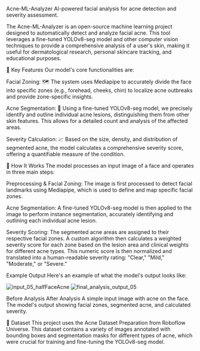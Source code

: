 Acne-ML-Analyzer
AI-powered facial analysis for acne detection and severity assessment.

The Acne-ML-Analyzer is an open-source machine learning project designed to automatically detect and analyze facial acne. This tool leverages a fine-tuned YOLOv8-seg model and other computer vision techniques to provide a comprehensive analysis of a user's skin, making it useful for dermatological research, personal skincare tracking, and educational purposes.

🌟 Key Features
Our model's core functionalities are:

Facial Zoning: 🗺️ The system uses Mediapipe to accurately divide the face into specific zones (e.g., forehead, cheeks, chin) to localize acne outbreaks and provide zone-specific insights.

Acne Segmentation: 🎯 Using a fine-tuned YOLOv8-seg model, we precisely identify and outline individual acne lesions, distinguishing them from other skin features. This allows for a detailed count and analysis of the affected areas.

Severity Calculation: 📈 Based on the size, density, and distribution of segmented acne, the model calculates a comprehensive severity score, offering a quantifiable measure of the condition.

🚀 How It Works
The model processes an input image of a face and operates in three main steps:

Preprocessing & Facial Zoning: The image is first processed to detect facial landmarks using Mediapipe, which is used to define and map specific facial zones.

Acne Segmentation: A fine-tuned YOLOv8-seg model is then applied to the image to perform instance segmentation, accurately identifying and outlining each individual acne lesion.

Severity Scoring: The segmented acne areas are assigned to their respective facial zones. A custom algorithm then calculates a weighted severity score for each zone based on the lesion area and clinical weights for different acne types. This numeric score is then normalized and translated into a human-readable severity rating: "Clear," "Mild," "Moderate," or "Severe."

Example Output
Here's an example of what the model's output looks like:

![input_05_halfFaceAcne](https://github.com/user-attachments/assets/803fcb2d-fe55-4bd0-a519-d02328cf561e)
![final_analysis_output_05](https://github.com/user-attachments/assets/b252128c-c893-4ffb-a7ac-90c25f9e0f1c)


Before Analysis	After Analysis
A simple input image with acne on the face.	The model's output showing facial zones, segmented acne, and calculated severity.

💾 Dataset
This project uses the Acne Dataset Preparation from Roboflow Universe. This dataset contains a variety of images annotated with bounding boxes and segmentation masks for different types of acne, which were crucial for training and fine-tuning the YOLOv8-seg model.

